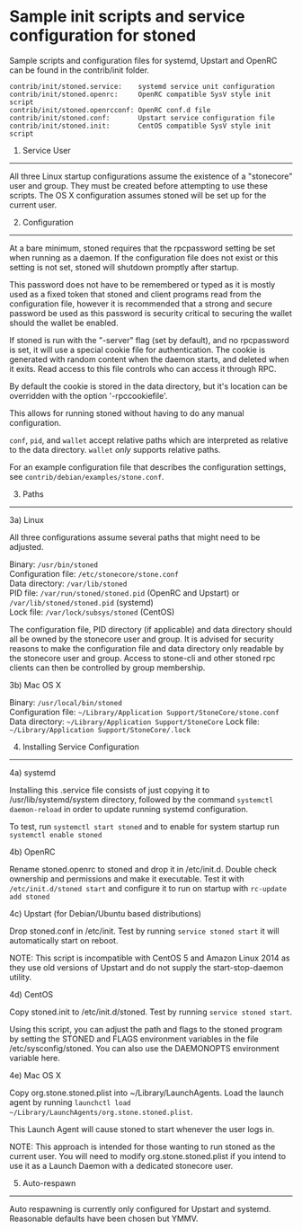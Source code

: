 Sample init scripts and service configuration for stoned
==========================================================

Sample scripts and configuration files for systemd, Upstart and OpenRC
can be found in the contrib/init folder.

    contrib/init/stoned.service:    systemd service unit configuration
    contrib/init/stoned.openrc:     OpenRC compatible SysV style init script
    contrib/init/stoned.openrcconf: OpenRC conf.d file
    contrib/init/stoned.conf:       Upstart service configuration file
    contrib/init/stoned.init:       CentOS compatible SysV style init script

1. Service User
---------------------------------

All three Linux startup configurations assume the existence of a "stonecore" user
and group.  They must be created before attempting to use these scripts.
The OS X configuration assumes stoned will be set up for the current user.

2. Configuration
---------------------------------

At a bare minimum, stoned requires that the rpcpassword setting be set
when running as a daemon.  If the configuration file does not exist or this
setting is not set, stoned will shutdown promptly after startup.

This password does not have to be remembered or typed as it is mostly used
as a fixed token that stoned and client programs read from the configuration
file, however it is recommended that a strong and secure password be used
as this password is security critical to securing the wallet should the
wallet be enabled.

If stoned is run with the "-server" flag (set by default), and no rpcpassword is set,
it will use a special cookie file for authentication. The cookie is generated with random
content when the daemon starts, and deleted when it exits. Read access to this file
controls who can access it through RPC.

By default the cookie is stored in the data directory, but it's location can be overridden
with the option '-rpccookiefile'.

This allows for running stoned without having to do any manual configuration.

`conf`, `pid`, and `wallet` accept relative paths which are interpreted as
relative to the data directory. `wallet` *only* supports relative paths.

For an example configuration file that describes the configuration settings,
see `contrib/debian/examples/stone.conf`.

3. Paths
---------------------------------

3a) Linux

All three configurations assume several paths that might need to be adjusted.

Binary:              `/usr/bin/stoned`  
Configuration file:  `/etc/stonecore/stone.conf`  
Data directory:      `/var/lib/stoned`  
PID file:            `/var/run/stoned/stoned.pid` (OpenRC and Upstart) or `/var/lib/stoned/stoned.pid` (systemd)  
Lock file:           `/var/lock/subsys/stoned` (CentOS)  

The configuration file, PID directory (if applicable) and data directory
should all be owned by the stonecore user and group.  It is advised for security
reasons to make the configuration file and data directory only readable by the
stonecore user and group.  Access to stone-cli and other stoned rpc clients
can then be controlled by group membership.

3b) Mac OS X

Binary:              `/usr/local/bin/stoned`  
Configuration file:  `~/Library/Application Support/StoneCore/stone.conf`  
Data directory:      `~/Library/Application Support/StoneCore`
Lock file:           `~/Library/Application Support/StoneCore/.lock`

4. Installing Service Configuration
-----------------------------------

4a) systemd

Installing this .service file consists of just copying it to
/usr/lib/systemd/system directory, followed by the command
`systemctl daemon-reload` in order to update running systemd configuration.

To test, run `systemctl start stoned` and to enable for system startup run
`systemctl enable stoned`

4b) OpenRC

Rename stoned.openrc to stoned and drop it in /etc/init.d.  Double
check ownership and permissions and make it executable.  Test it with
`/etc/init.d/stoned start` and configure it to run on startup with
`rc-update add stoned`

4c) Upstart (for Debian/Ubuntu based distributions)

Drop stoned.conf in /etc/init.  Test by running `service stoned start`
it will automatically start on reboot.

NOTE: This script is incompatible with CentOS 5 and Amazon Linux 2014 as they
use old versions of Upstart and do not supply the start-stop-daemon utility.

4d) CentOS

Copy stoned.init to /etc/init.d/stoned. Test by running `service stoned start`.

Using this script, you can adjust the path and flags to the stoned program by
setting the STONED and FLAGS environment variables in the file
/etc/sysconfig/stoned. You can also use the DAEMONOPTS environment variable here.

4e) Mac OS X

Copy org.stone.stoned.plist into ~/Library/LaunchAgents. Load the launch agent by
running `launchctl load ~/Library/LaunchAgents/org.stone.stoned.plist`.

This Launch Agent will cause stoned to start whenever the user logs in.

NOTE: This approach is intended for those wanting to run stoned as the current user.
You will need to modify org.stone.stoned.plist if you intend to use it as a
Launch Daemon with a dedicated stonecore user.

5. Auto-respawn
-----------------------------------

Auto respawning is currently only configured for Upstart and systemd.
Reasonable defaults have been chosen but YMMV.
